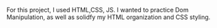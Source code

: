 For this project, I used HTML,CSS, JS. I wanted to practice Dom Manipulation, as well as solidfy my HTML organization and CSS styling.